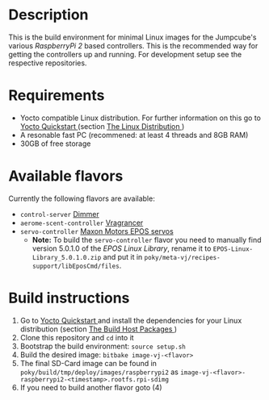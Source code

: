 # Description

This is the build environment for minimal Linux images for the Jumpcube's
various *RaspberryPi 2* based controllers. This is the recommended way for getting
the controllers up and running. For development setup see the respective
repositories.

# Requirements

* Yocto compatible Linux distribution. For further information on this go to
  [Yocto Quickstart
  ](https://www.yoctoproject.org/docs/2.4.3/yocto-project-qs/yocto-project-qs.html)
  (section [The Linux Distribution
    ](https://www.yoctoproject.org/docs/2.4.3/yocto-project-qs/yocto-project-qs.html#the-linux-distro))
* A resonable fast PC (recommened: at least 4 threads and 8GB RAM)
* 30GB of free storage

# Available flavors

Currently the following flavors are available:

* `control-server` [Dimmer](https://github.com/j-be/vj-control-server)
* `aerome-scent-controller` [Vragrancer](https://github.com/j-be/vj-aerome-scent-controller)
* `servo-controller` [Maxon Motors EPOS servos](https://github.com/j-be/vj-servo-controller)
  * **Note:** To build the `servo-controller` flavor you need to manually find
    version 5.0.1.0 of the *EPOS Linux Library*, rename it to
    `EPOS-Linux-Library_5.0.1.0.zip` and put it in
    `poky/meta-vj/recipes-support/libEposCmd/files`.

# Build instructions

1. Go to
  [Yocto Quickstart
  ](https://www.yoctoproject.org/docs/2.4.3/yocto-project-qs/yocto-project-qs.html)
  and install the dependencies for your Linux distribution (section
  [The Build Host Packages
  ](https://www.yoctoproject.org/docs/2.4.3/yocto-project-qs/yocto-project-qs.html#packages))
1. Clone this repository and `cd` into it
1. Bootstrap the build environment: `source setup.sh`
1. Build the desired image: `bitbake image-vj-<flavor>`
1. The final SD-Card image can be found in
  `poky/build/tmp/deploy/images/raspberrypi2` as
  `image-vj-<flavor>-raspberrypi2-<timestamp>.rootfs.rpi-sdimg`
1. If you need to build another flavor goto (4)
